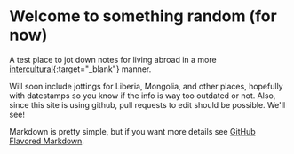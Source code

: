 # Welcome to something random (for now)

A test place to jot down notes for living abroad in a more [intercultural](https://en.wikipedia.org/wiki/Interculturalism){:target="_blank"} manner. 

Will soon include jottings for Liberia, Mongolia, and other places, hopefully with datestamps so you know if the info is way too outdated or not. Also, since this site is using github, pull requests to edit should be possible. We'll see!

Markdown is pretty simple, but if you want more details see [GitHub Flavored Markdown](https://guides.github.com/features/mastering-markdown/).
